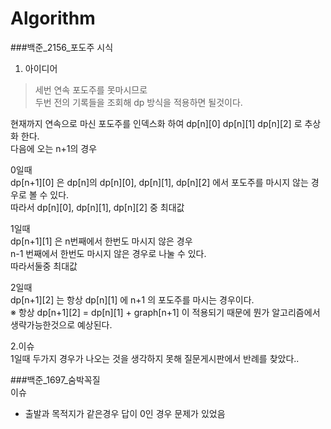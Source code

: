 # Algorithm





###백준_2156_포도주 시식 <br>
1. 아이디어
> 세번 연속 포도주를 못마시므로  
  두번 전의 기록들을 조회해 dp 방식을 적용하면 될것이다.  
  
  현재까지 연속으로 마신 포도주를 인덱스화 하여 dp[n][0] dp[n][1] dp[n][2] 로 추상화 한다.  
  다음에 오는 n+1의 경우  
  
  0일때  
  dp[n+1][0] 은 dp[n]의 dp[n][0], dp[n][1], dp[n][2] 에서 포도주를 마시지 않는 경우로 볼 수 있다.   
  따라서 dp[n][0], dp[n][1], dp[n][2] 중 최대값  
  
  1일때  
  dp[n+1][1] 은 n번째에서 한번도 마시지 않은 경우  
                n-1 번째에서 한번도 마시지 않은 경우로 나눌 수 있다.  
                따라서둘중 최대값  
  
  2일때  
  dp[n+1][2] 는 항상 dp[n][1] 에 n+1 의 포도주를 마시는 경우이다.  
  ※ 항상 dp[n+1][2] = dp[n][1] + graph[n+1] 이 적용되기 때문에 뭔가 알고리즘에서 생략가능한것으로 예상된다.  
  
2.이슈  
  1일때 두가지 경우가 나오는 것을 생각하지 못해 질문게시판에서 반례를 찾았다..  
  
###백준_1697_숨박꼭질 <br>
이슈
- 출발과 목적지가 같은경우 답이 0인 경우 문제가 있었음
